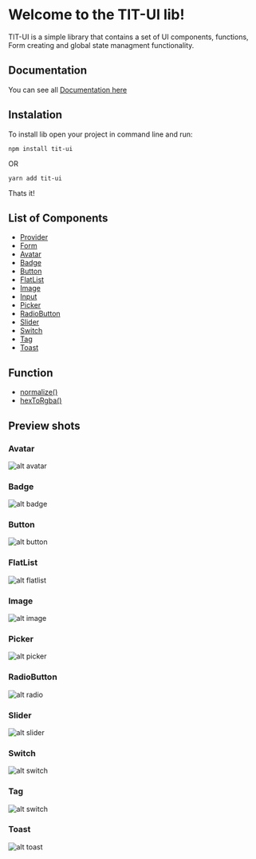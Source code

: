 # Welcome to the TIT-UI lib!

TIT-UI is a simple library that contains a set of UI components, functions, Form creating and global state managment functionality.

## Documentation
You can see all [Documentation here](https://blnaxblachbl.github.io/tit-ui-docs)

## Instalation
To install lib open your project in command line and run:
```console
npm install tit-ui
```
OR
```console
yarn add tit-ui
```
Thats it!

## List of Components
- [Provider](/docs/provider.md)
- [Form](/docs/form.md)
- [Avatar](/docs/avatar.md)
- [Badge](/docs/badge.md)
- [Button](/docs/badge.md)
- [FlatList](/docs/flatlist.md)
- [Image](/docs/image.md)
- [Input](/docs/input.md)
- [Picker](/docs/picker.md)
- [RadioButton](/docs/radio.md)
- [Slider](/docs/slider.md)
- [Switch](/docs/switch.md)
- [Tag](/docs/tag.md)
- [Toast](/docs/toast.md)

## Function
- [normalize()](/docs/normalize.md)
- [hexToRgba()](/docs/hexToRgba.md)

## Preview shots 

### Avatar
![alt avatar](https://github.com/blnaxblachbl/tit-ui/blob/main/images/avatar.jpg?raw=true)
### Badge
![alt badge](https://github.com/blnaxblachbl/tit-ui/blob/main/images/badge.jpg?raw=true)
### Button
![alt button](https://github.com/blnaxblachbl/tit-ui/blob/main/images/button.png?raw=true)
### FlatList
![alt flatlist](https://github.com/blnaxblachbl/tit-ui/blob/main/gifs/flat-list.gif?raw=true)
### Image
![alt image](https://github.com/blnaxblachbl/tit-ui/blob/main/gifs/image.gif?raw=true)
### Picker
![alt picker](https://github.com/blnaxblachbl/tit-ui/blob/main/gifs/picker.gif?raw=true)
### RadioButton
![alt radio](https://github.com/blnaxblachbl/tit-ui/blob/main/gifs/radioButtons.gif?raw=true)
### Slider
![alt slider](https://github.com/blnaxblachbl/tit-ui/blob/main/gifs/slider.gif?raw=true)
### Switch
![alt switch](https://github.com/blnaxblachbl/tit-ui/blob/main/gifs/switch.gif?raw=true)
### Tag
![alt switch](https://github.com/blnaxblachbl/tit-ui/blob/main/images/tag.jpg?raw=true)
### Toast
![alt toast](https://github.com/blnaxblachbl/tit-ui/blob/main/gifs/toasts.gif?raw=true)
